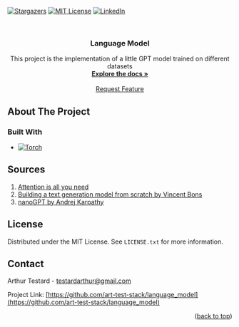 <!-- Template source: See: https://github.com/othneildrew/Best-README-Template -->
<a id="readme-top"></a>

[![Stargazers][stars-shield]][stars-url]
[![MIT License][license-shield]][license-url]
[![LinkedIn][linkedin-shield]](https://www.linkedin.com/in/arthur-testard/)


<!-- PROJECT LOGO -->
<br />
<div align="center">
  <!-- <a href="https://github.com/art-test-stack/language_model">
    <img src="rsc/logo.jpg" alt="Logo" height="350">
  </a> -->

<h3 align="center">Language Model</h3>

  <p align="center">
    This project is the implementation of a little GPT model trained on different datasets
    <br />
    <a href="https://github.com/art-test-stack/language_model"><strong>Explore the docs »</strong></a>
    <br />
    <br />
    <a href="https://github.com/art-test-stack/language_model/issues/new?labels=enhancement&template=feature-request---.md">Request Feature</a>
  </p>
</div>



<!-- TABLE OF CONTENTS -->
<!-- <details>
  <summary>Table of Contents</summary>
  <ol>
    <li>
      <a href="#about-the-project">About The Project</a>
      <ul>
        <li><a href="#the-implementation">The implementation</a></li>
        <li><a href="#built-with">Built With</a></li>
      </ul>
    </li>
    <li>
      <a href="#getting-started">Getting Started</a>
      <ul>
        <li><a href="#installation">Installation</a></li>
      </ul>
    </li>
    <li><a href="#usage">Usage</a></li>
    <li><a href="#roadmap">Roadmap</a></li>
    <li><a href="#contributing">Contributing</a></li>
    <li><a href="#sources">Sources</a></li>
    <li><a href="#license">License</a></li>
    <li><a href="#contact">Contact</a></li>
  </ol>
</details> -->



<!-- ABOUT THE PROJECT -->
## About The Project

<!-- ### The implementation -->


### Built With

* [![Torch][Torch]][Torch-url]



<!-- GETTING STARTED -->
<!-- ## Getting Started

### Installation

1. Clone the repo
   ```sh
   git clone git@github.com:art-test-stack/language_model.git
   ```
2. Create a virtual environment
    
    For example I use [virtualenv](https://virtualenv.pypa.io/en/latest/):
   ```sh
   virtualenv -p python 3.10 venv
   ```
3. Install pip packages
   ```sh
   pip install -r requirements.txt
   ``` -->



<!-- ## Usage -->




<!-- ROADMAP -->
<!-- ## Roadmap -->

<!-- - [ ]  -->


<!-- See the [open issues](https://github.com/art-test-stack/language_model/issues) for a full list of proposed features (and known issues). -->



<!-- CONTRIBUTING -->
<!-- ## Contributing

Contributions are what make the open source community such an amazing place to learn, inspire, and create. Any contributions you make are **greatly appreciated**.

If you have a suggestion that would make this better, please fork the repo and create a pull request. You can also simply open an issue with the tag "enhancement".
Don't forget to give the project a star! Thanks again!

1. Fork the Project
2. Create your Feature Branch (`git checkout -b feature/AmazingFeature`)
3. Commit your Changes (`git commit -m 'Add some AmazingFeature'`)
4. Push to the Branch (`git push origin feature/AmazingFeature`)
5. Open a Pull Request -->


<!-- Sources -->
## Sources

1. [Attention is all you need](https://arxiv.org/pdf/1706.03762)
2. [Building a text generation model from scratch by Vincent Bons](https://wingedsheep.com/building-a-language-model/)
3. [nanoGPT by Andrej Karpathy](https://github.com/karpathy/nanoGPT/tree/master) 

<!-- LICENSE -->
## License

Distributed under the MIT License. See `LICENSE.txt` for more information.



<!-- CONTACT -->
## Contact

Arthur Testard - testardarthur@gmail.com

Project Link: [https://github.com/art-test-stack/language_model](https://github.com/art-test-stack/language_model)

<p align="right">(<a href="#readme-top">back to top</a>)</p>



<!-- MARKDOWN LINKS & IMAGES -->
[contributors-shield]: https://img.shields.io/github/contributors/art-test-stack/language_model.svg?style=for-the-badge
[contributors-url]: https://github.com/art-test-stack/language_model/graphs/contributors
[forks-shield]: https://img.shields.io/github/forks/art-test-stack/language_model.svg?style=for-the-badge
[forks-url]: https://github.com/art-test-stack/language_model/network/members
[stars-shield]: https://img.shields.io/github/stars/art-test-stack/language_model.svg?style=for-the-badge
[stars-url]: https://github.com/art-test-stack/language_model/stargazers
[issues-shield]: https://img.shields.io/github/issues/art-test-stack/language_model.svg?style=for-the-badge
[issues-url]: https://github.com/art-test-stack/language_model/issues
[license-shield]: https://img.shields.io/github/license/art-test-stack/language_model.svg?style=for-the-badge
[license-url]: https://github.com/art-test-stack/language_model/blob/master/LICENSE.txt
[linkedin-shield]: https://img.shields.io/badge/-LinkedIn-black.svg?style=for-the-badge&logo=linkedin&colorB=555
[linkedin-url]: https://linkedin.com/in/arthur-testard
[product-screenshot]: images/screenshot.png
[Torch]: https://img.shields.io/badge/PyTorch-%23EE4C2C.svg?style=for-the-badge&logo=PyTorch&logoColor=white
[Torch-url]: https://pytorch.org/
